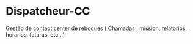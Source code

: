 # Dispatcheur-CC
Gestão de contact center de reboques ( Chamadas , mission, relatorios, horarios, faturas, etc...)
